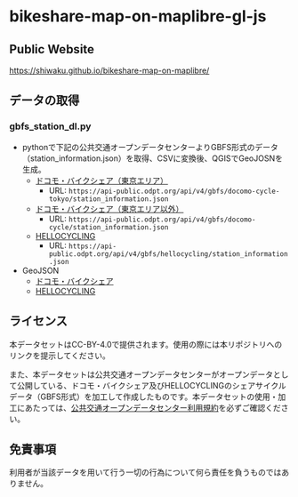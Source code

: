 # bikeshare-map-on-maplibre-gl-js
## Public Website
https://shiwaku.github.io/bikeshare-map-on-maplibre/

## データの取得
### gbfs_station_dl.py
- pythonで下記の公共交通オープンデータセンターよりGBFS形式のデータ（station_information.json）を取得、CSVに変換後、QGISでGeoJOSNを生成。  
  - [ドコモ・バイクシェア（東京エリア）](https://ckan.odpt.org/dataset/c_bikeshare_gbfs-d-bikeshare/resource/f114f7d1-11c8-4f03-98e1-2a6d2fd53e2e)
    - URL: `https://api-public.odpt.org/api/v4/gbfs/docomo-cycle-tokyo/station_information.json`  
  - [ドコモ・バイクシェア（東京エリア以外）](https://ckan.odpt.org/dataset/c_bikeshare_gbfs-d-nationwide-bikeshare/resource/addf55c2-d764-4d2c-9a89-f2a610663953)
    - URL: `https://api-public.odpt.org/api/v4/gbfs/docomo-cycle/station_information.json`  
  - [HELLOCYCLING](https://ckan.odpt.org/dataset/c_bikeshare_gbfs-openstreet/resource/d45e9650-b243-4f5a-bda6-c2b0cb61e8a3)
    - URL: `https://api-public.odpt.org/api/v4/gbfs/hellocycling/station_information.json`
- GeoJSON
  - [ドコモ・バイクシェア](https://github.com/shiwaku/bikeshare-map-on-maplibre/blob/main/data/docomo_cycle_station_20241013.geojson)
  - [HELLOCYCLING](https://github.com/shiwaku/bikeshare-map-on-maplibre/blob/main/data/hellocycling_station_20241013.geojson)

## ライセンス
本データセットはCC-BY-4.0で提供されます。使用の際には本リポジトリへのリンクを提示してください。

また、本データセットは公共交通オープンデータセンターがオープンデータとして公開している、ドコモ・バイクシェア及びHELLOCYCLINGのシェアサイクルデータ（GBFS形式）を加工して作成したものです。本データセットの使用・加工にあたっては、[公共交通オープンデータセンター利用規約](https://developer.odpt.org/terms/center_use_rules.html)を必ずご確認ください。

## 免責事項
利用者が当該データを用いて行う一切の行為について何ら責任を負うものではありません。
